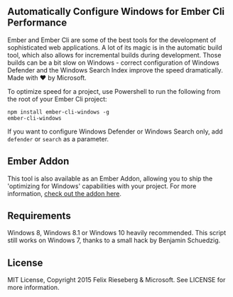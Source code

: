 ## Automatically Configure Windows for Ember Cli Performance
Ember and Ember Cli are some of the best tools for the development of sophisticated web applications. A lot of its magic is in the automatic build tool, which also allows for incremental builds during development. Those builds can be a bit slow on Windows - correct configuration of Windows Defender and the Windows Search Index improve the speed dramatically. Made with :heart: by Microsoft.

To optimize speed for a project, use Powershell to run the following from the root of your Ember Cli project:

```
npm install ember-cli-windows -g
ember-cli-windows
```

If you want to configure Windows Defender or Windows Search only, add `defender` or `search` as a parameter.

## Ember Addon
This tool is also available as an Ember Addon, allowing you to ship the 'optimizing for Windows' capabilities with your project. For more information, [check out the addon here](https://github.com/felixrieseberg/ember-cli-windows-addon).

## Requirements
Windows 8, Windows 8.1 or Windows 10 heavily recommended. This script still works on Windows 7, thanks to a small hack by Benjamin Schuedzig.

## License
MIT License, Copyright 2015 Felix Rieseberg & Microsoft. See LICENSE for more information.
